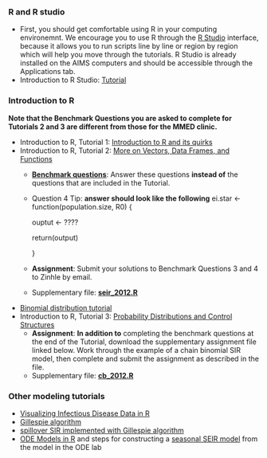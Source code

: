 
<div markdown="1">

### R and R studio

- First, you should get comfortable using R in your computing environemnt. We encourage you to use R through the [R Studio](http://rstudio.org) interface, because it allows you to run scripts line by line or region by region which will help you move through the tutorials. R Studio is already installed on the AIMS computers and should be accessible through the Applications tab.
- Introduction to R Studio: [Tutorial](https://raw.githubusercontent.com/ICI3D/RTutorials/master/ICI3D_RTutorial_0.R)

### Introduction to R

**Note that the Benchmark Questions you are asked to complete for Tutorials 2 and 3 are different from those for the MMED clinic.**

- Introduction to R, Tutorial 1: [Introduction to R and its quirks](https://raw.githubusercontent.com/ICI3D/RTutorials/master/ICI3D_RTutorial_1.R)
- Introduction to R, Tutorial 2: [More on Vectors, Data Frames, and Functions](https://raw.githubusercontent.com/ICI3D/RTutorials/master/ICI3D_RTutorial_2.R)
    - [**Benchmark questions**]({{page.repo}}/blob/master/assignments/tutorials/Tutorial2_questions.pdf?raw=true): Answer these questions **instead of** the questions that are included in the Tutorial.
	- Question 4 Tip: **answer should look like the following**
	  ei.star <- function(population.size, R0) {

	  ouptut <- ????

	  return(output)

	  }
    - **Assignment**: Submit your solutions to Benchmark Questions 3 and 4 to Zinhle by email.
    - Supplementary file: **[seir\_2012.R]({{page.repo}}/blob/master/assignments/tutorials/seir_2012.R?raw=true)**
- [Binomial distribution tutorial](https://raw.githubusercontent.com/ICI3D/RTutorials/master/binomialDistribution.R)
- Introduction to R, Tutorial 3: [Probability Distributions and Control Structures](https://raw.githubusercontent.com/ICI3D/RTutorials/master/ICI3D_RTutorial_3.R)
    - **Assignment**: **In addition to** completing the benchmark questions at the end of the Tutorial, download the supplementary assignment file linked below. Work through the example of a chain binomial SIR model, then complete and submit the assignment as described in the file.
    - Supplementary file: **[cb\_2012.R]({{page.repo}}/blob/master/assignments/tutorials/cb_2012.R?raw=true)**

### Other modeling tutorials

- [Visualizing Infectious Disease Data in R](https://raw.githubusercontent.com/ICI3D/RTutorials/master/visualizeData.R)
- [Gillespie algorithm](././tutorials/gillespie)
- [spillover SIR implemented with Gillespie algorithm](https://raw.githubusercontent.com/ICI3D/RTutorials/master/ICI3D_spillover_introductions.R)
- [ODE Models in R](https://raw.githubusercontent.com/ICI3D/RTutorials/master/ICI3D_Lab1_ODEmodels.R) and steps for constructing a [seasonal SEIR model](https://raw.githubusercontent.com/ICI3D/RTutorials/master/seir.w.seasonal.R) from the model in the ODE lab

</div>
